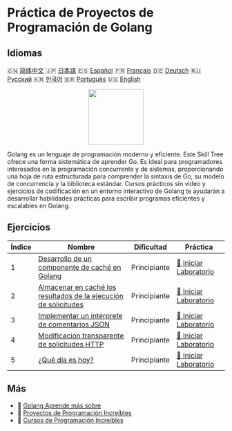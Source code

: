 # Práctica de Proyectos de Programación de Golang

## Idiomas

🇨🇳 [简体中文](README_zh.md) 🇯🇵 [日本語](README_ja.md) 🇪🇸 [Español](README_es.md) 🇫🇷 [Français](README_fr.md) 🇩🇪 [Deutsch](README_de.md) 🇷🇺 [Русский](README_ru.md) 🇰🇷 [한국어](README_ko.md) 🇧🇷 [Português](README_pt.md) 🇺🇸 [English](README.md) 

<div align="center">
<img width="128px" src="https://file.labex.io/path/YgASYacMNI6I.png">
</div>

Golang es un lenguaje de programación moderno y eficiente. Este Skill Tree ofrece una forma sistemática de aprender Go. Es ideal para programadores interesados en la programación concurrente y de sistemas, proporcionando una hoja de ruta estructurada para comprender la sintaxis de Go, su modelo de concurrencia y la biblioteca estándar. Cursos prácticos sin video y ejercicios de codificación en un entorno interactivo de Golang te ayudarán a desarrollar habilidades prácticas para escribir programas eficientes y escalables en Golang.

## Ejercicios

|   Índice | Nombre                                                                                                                                  | Dificultad   | Práctica                                                                                                |
|----------|-----------------------------------------------------------------------------------------------------------------------------------------|--------------|---------------------------------------------------------------------------------------------------------|
|        1 | [Desarrollo de un componente de caché en Golang](https://labex.io/es/courses/project-development-of-golang-caching-component)           | Principiante | [🚀 Iniciar Laboratorio](https://labex.io/es/courses/project-development-of-golang-caching-component)   |
|        2 | [Almacenar en caché los resultados de la ejecución de solicitudes](https://labex.io/es/courses/project-cache-request-execution-results) | Principiante | [🚀 Iniciar Laboratorio](https://labex.io/es/courses/project-cache-request-execution-results)           |
|        3 | [Implementar un intérprete de comentarios JSON](https://labex.io/es/courses/project-implement-json-comment-interpreter)                 | Principiante | [🚀 Iniciar Laboratorio](https://labex.io/es/courses/project-implement-json-comment-interpreter)        |
|        4 | [Modificación transparente de solicitudes HTTP](https://labex.io/es/courses/project-transparent-modification-of-http-requests)          | Principiante | [🚀 Iniciar Laboratorio](https://labex.io/es/courses/project-transparent-modification-of-http-requests) |
|        5 | [¿Qué día es hoy?](https://labex.io/es/courses/project-what-day-is-it-today)                                                            | Principiante | [🚀 Iniciar Laboratorio](https://labex.io/es/courses/project-what-day-is-it-today)                      |

## Más

- 🔗 [Golang Aprende más sobre](https://labex.io/es/skilltrees/go)
- 🔗 [Proyectos de Programación Increíbles](https://github.com/labex-labs/awesome-programming-projects)
- 🔗 [Cursos de Programación Increíbles](https://github.com/labex-labs/awesome-programming-courses)

